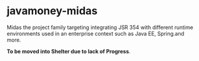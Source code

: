 # javamoney-midas
Midas the project family targeting integrating JSR 354 with different runtime environments used in an enterprise context such as Java EE, Spring.and more.

**To be moved into Shelter due to lack of Progress**.
